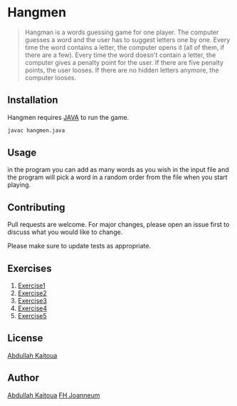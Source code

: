 # Hangmen
>Hangman is a words guessing game for one player.
The computer guesses a word and the user has to suggest letters one by one. 
Every time the word contains a letter, the computer opens it (all of them, if there are a few). Every time the word doesn't contain a letter, the computer gives a penalty point for the user. 
If there are five penalty points, the user looses. 
If there are no hidden letters anymore, the computer looses.
 
## Installation

Hangmen requires [JAVA](https://www.oracle.com/java/technologies/downloads/) to run the game.

```bash
javac hangmen.java
```

## Usage

in the program you can add as many words as you wish in the input file and the program will pick a word in a random order from the file when you start playing.


## Contributing
Pull requests are welcome. For major changes, please open an issue first to discuss what you would like to change.

Please make sure to update tests as appropriate.

## Exercises

1. [Exercise1](exercise1.md)
2. [Exercise2](exercise2.md)
3. [Exercise3]()
4. [Exercise4]()
5. [Exercise5]()

## License
[Abdullah Kaitoua](https://choosealicense.com/licenses/mit/)

##  Author

[Abdullah Kaitoua](https://github.com/AbdullahKaitoua)
[FH Joanneum](https://www.fh-joanneum.at/)

